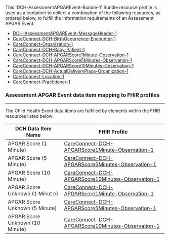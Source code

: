 This 'DCH-AssessmentAPGAREvent-Bundle-1' Bundle resource profile is used as a container to collect a combination of the following resources, as ordered below, to fulfill the information requirements of an Assessment APGAR Event:

- [DCH-AssessmentAPGAREvent-MessageHeader-1]
- [CareConnect-DCH-BirthOccurrence-Encounter-1]
- [CareConnect-Organization-1]
- [CareConnect-DCH-Baby-Patient-1]
- [CareConnect-DCH-APGARScore1Minute-Observation-1]
- [CareConnect-DCH-APGARScore5Minutes-Observation-1]
- [CareConnect-DCH-APGARScore10Minutes-Observation-1]  
- [CareConnect-DCH-ActualDeliveryPlace-Organization-1]
- [CareConnect-Location-1]
- [CareConnect-Practitioner-1]


###  Assessment APGAR Event data item mapping to FHIR profiles ###
----------
The Child Health Event data items are fulfilled by elements within the FHIR resources listed below:

| DCH Data Item Name               | FHIR Profile                                               |
|----------------------------------|------------------------------------------------------------|
| APGAR Score (1 Minute)                     | [CareConnect-DCH-APGARScore1Minute-Observation-1]                           |
| APGAR Score (5 Minute)               | [CareConnect-DCH-APGARScore5Minutes-Observation-1]            |
| APGAR Score (10 Minute)  | [CareConnect-DCH-APGARScore10Minutes-Observation-1] |
| APGAR Score Unknown (1 Minut	e)                        | [CareConnect-DCH-APGARScore1Minute-Observation-1]         |
| APGAR Score Unknown (5 Minute)                   | [CareConnect-DCH-APGARScore5Minutes-Observation-1]         |
| APGAR Score Unknown (10 Minute)                 | [CareConnect-DCH-APGARScore10Minutes-Observation-1]                |
                                                                                                   

[DCH-AssessmentAPGAREvent-MessageHeader-1]:dch-assessmentapgarevent-messageheader-1.html
[CareConnect-DCH-BirthOccurrence-Encounter-1]:careconnect-dch-birthoccurrence-encounter-1.html
[CareConnect-Organization-1]:careconnect-organization-1.html
[CareConnect-DCH-Baby-Patient-1]:careconnect-dch-baby-patient-1.html
[CareConnect-DCH-APGARScore1Minute-Observation-1]:careconnect-dch-apgarscore1minute-observation-1.html
[CareConnect-DCH-APGARScore5Minutes-Observation-1]:careconnect-dch-apgarscore5minutes-observation-1.html
[CareConnect-DCH-APGARScore10Minutes-Observation-1]:careconnect-dch-apgarscore10minutes-observation-1.html
[CareConnect-DCH-ActualDeliveryPlace-Organization-1]:careconnect-dch-actualdeliveryplace-organization-1.html
[CareConnect-Location-1]:careconnect-location-1.html 
[CareConnect-Practitioner-1]:careconnect-practitioner-1.html 
